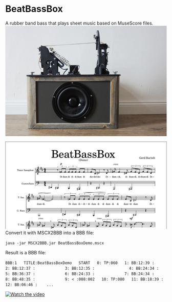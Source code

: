 # BeatBassBox
A rubber band bass that plays sheet music based on MuseScore files.
![BeatBassBox](media/BeatBassBox800.jpg)

![Sheet Music](media/bbb_sheetmusic.png)
Convert it with MSCX2BBB into a BBB file:

`java -jar MSCX2BBB.jar BeatBassBoxDemo.mscx` 

Result is a BBB file:

`BBB:1  
TITLE:BeatBassBoxDemo  
START  
  0: TP:060  
  1: BB:12:39 :           
  2: BB:12:37 :            
  3: BB:12:35 :              
  4: BB:24:34 :            
  5: BB:36:37 :            
  6: BB:24:33 :            
  7: BB:24:34 :            
  8: BB:48:35 :            
  9: < :008:002  
 10: TP:080  
 11: BB:18:39 :            
 12: BB:06:46 :   
 ...  `


[![Watch the video](https://img.youtube.com/vi/u-Lo1GVVmbg/maxresdefault.jpg)](https://youtu.be/u-Lo1GVVmbg)

